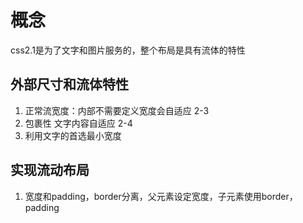 # 概念

css2.1是为了文字和图片服务的，整个布局是具有流体的特性

## 外部尺寸和流体特性

1. 正常流宽度：内部不需要定义宽度会自适应 2-3
2. 包裹性 文字内容自适应 2-4
3. 利用文字的首选最小宽度

## 实现流动布局

1. 宽度和padding，border分离，父元素设定宽度，子元素使用border，padding

